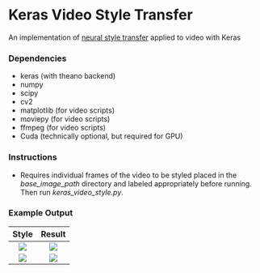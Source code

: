 # Keras Video Style Transfer

<p> An implementation of <a href="https://github.com/titu1994/Neural-Style-Transfer">neural style transfer</a> applied to video with Keras</p>

<h3>Dependencies</h3>
<ul>
<li>keras (with theano backend)</li>
<li>numpy</li>
<li>scipy</li>
<li>cv2</li>
<li>matplotlib (for video scripts)</li>
<li>moviepy (for video scripts)</li>
<li>ffmpeg (for video scripts)</li>
<li>Cuda (technically optional, but required for GPU)</li>
</ul>

<h3>Instructions</h3>
<ul>
<li>Requires individual frames of the video to be styled placed in the <em>base_image_path</em> directory and labeled appropriately before running. Then run <em>keras_video_style.py</em>.</li>
</ul>

<h3>Example Output</h3>

Style            |  Result
:-------------------------:|:-------------------------:
![](https://github.com/rdcolema/keras-neural-style-transfer/blob/master/examples/style_images/fire.jpg)  |  ![](https://media.giphy.com/media/3oriNKT125H9nllol2/source.gif)
![](https://github.com/rdcolema/keras-neural-style-transfer/blob/master/examples/style_images/kandinsky.jpg)  |  ![](https://media.giphy.com/media/3o7TKO1r6OdGpZz4m4/source.gif)

